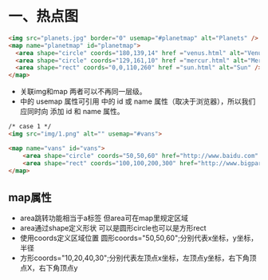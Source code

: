 # 一、热点图

```html
<img src="planets.jpg" border="0" usemap="#planetmap" alt="Planets" />
<map name="planetmap" id="planetmap">
  <area shape="circle" coords="180,139,14" href ="venus.html" alt="Venus" />
  <area shape="circle" coords="129,161,10" href ="mercur.html" alt="Mercury" />
  <area shape="rect" coords="0,0,110,260" href ="sun.html" alt="Sun" />
</map>
```

- 关联img和map 两者可以不再同一层级。
- <img>中的 usemap 属性可引用 <map> 中的 id 或 name 属性（取决于浏览器），所以我们应同时向 <map> 添加 id 和 name 属性。

```html
/* case 1 */
<img src="img/1.png" alt="" usemap="#vans">

<map name="vans" id="vans">
    <area shape="circle" coords="50,50,60" href="http://www.baidu.com" alt="描述">
    <area shape="rect" coords="100,100,200,300" href="http://www.bigpar.com" alt="表明链接的用途">
</map>
```

## map属性

- area跳转功能相当于a标签 但area可在map里规定区域 
- area通过shape定义形状 可以是圆形circle也可以是方形rect
-  使用coords定义区域位置 圆形coords="50,50,60";分别代表x坐标，y坐标，半径
-  方形coords="10,20,40,30";分别代表左顶点x坐标，左顶点y坐标，右下角顶点X，右下角顶点y



